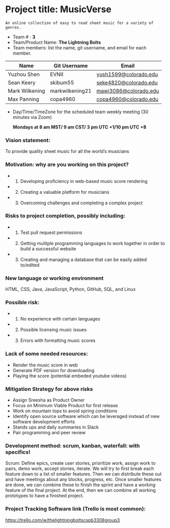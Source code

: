 # Project title: **MusicVerse**

    An online collection of easy to read sheet music for a variety of genres.
* Team # : **3**
* Team/Product Name: **The Lightning Bolts**
* Team members: list the name, git username, and email for each member.
  
| Name           	| Git Username    	| Email                 	|
|----------------	|-----------------	|-----------------------	|
| Yuzhou Shen    	| EVNII           	| yush1599@colorado.edu 	|
| Sean Keery     	| skibum55        	| seke4820@colorado.edu 	|
| Mark Wilkening 	| markwilkening21 	| mawi3086@colorado.edu 	|
| Max Panning    	| copa4960        	| copa4960@colorado.edu 	|

* Day/Time/TimeZone for the scheduled team weekly meeting (30 minutes via Zoom)
  
	**Mondays at 8 am MST/ 9 am CST/ 3 pm UTC +1/10 pm UTC +8**

### Vision statement:
   
To provide quality sheet music for all the world’s musicians

### Motivation: why are you working on this project?

- 1. Developing proficiency in web-based music score rendering
- 2. Creating a valuable platform for musicians
- 3. Overcoming challenges and completing a complex project
  
### Risks to project completion, possibly including:

- 1. Test pull request permissions
- 2. Getting mulitple programming languages to work together in order to build a successful website
- 3. Creating and managing a database that can be easily added to/edited

### New language or working environment 
HTML, CSS, Java, JavaScript, Python, GitHub, SQL, and Linux

### Possible risk: 

- 1. No experience with certain languages
- 2. Possible licensing music issues
- 3. Errors with formatting music scores

### Lack of some needed resources:
* Render the music score in web
* Generate PDF version for downloading
* Playing the score (potential embeded youtube videos)

### Mitigation Strategy for above risks

* Assign Sreesha as Product Owner
* Focus on Minimum Viable Product for first release
* Work on mountain tops to avoid spring conditions 
* Identify open source software which can be leveraged instead of new software development efforts
* Stands ups and daily summaries in Slack
* Pair programming and peer review 

### Development method: scrum, kanban, waterfall: with specifics!

Scrum: Define epics, create user stories, prioritize work, assign work to pairs, demo work, accept stories, iterate. We will try to first break each feature down to a list of smaller features. Then we can distribute these out and have meetings about any blocks, progress, etc. Once smaller features are done, we can combine these to finish the sprint and have a working feature of the final project. At the end, then we can combine all working prototypes to have a finished project.

### Project Tracking Software link (Trello is most common): 
https://trello.com/w/thelightningboltscspb3308group3

